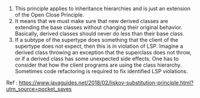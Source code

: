 1. This principle applies to inheritance hierarchies and is just an extension of the Open Close Principle.
2. It means that we must make sure that new derived classes are extending the base classes without changing 
their original behavior. Basically, derived classes should never do less than their base class.
3. If a subtype of the supertype does something that the client of the supertype does not expect, then this 
is in violation of LSP. Imagine a derived class throwing an exception that the superclass does not throw, or if a derived class has some unexpected side effects. One has to consider that how the client programs are using the class hierarchy. Sometimes code refactoring is required to fix identified LSP violations.

Ref : https://www.javaguides.net/2018/02/liskov-substitution-principle.html?utm_source=pocket_saves
